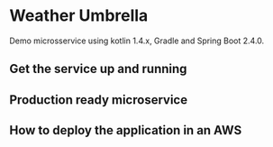 # Weather Umbrella

Demo microsservice using kotlin 1.4.x, Gradle and Spring Boot 2.4.0.

## Get the service up and running

## Production ready microservice

## How to deploy the application in an AWS